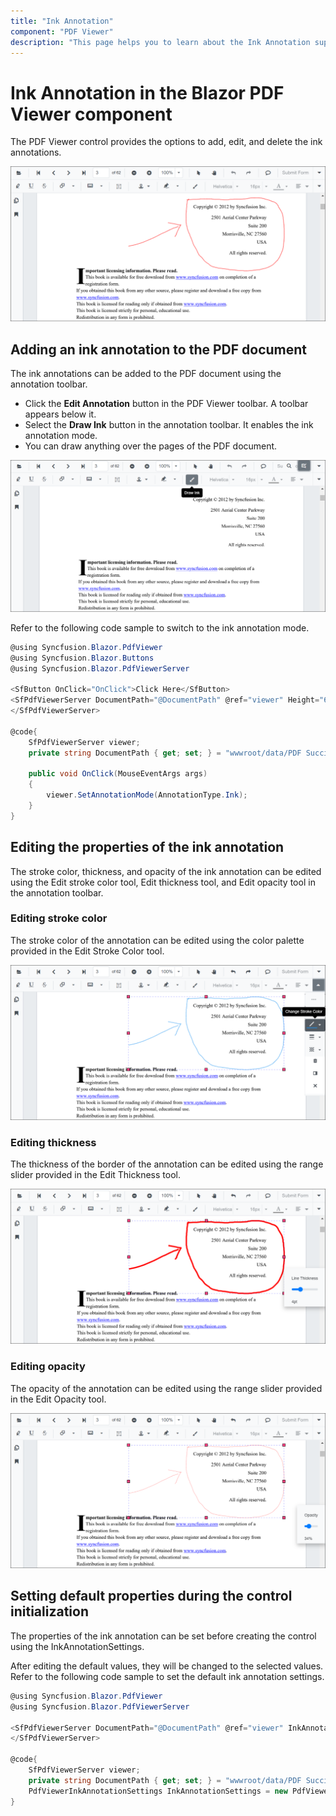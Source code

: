 ```yaml
---
title: "Ink Annotation"
component: "PDF Viewer"
description: "This page helps you to learn about the Ink Annotation support with a code example in the Syncfusion's Blazor PDF Viewer."
---
```


# Ink Annotation in the Blazor PDF Viewer component

The PDF Viewer control provides the options to add, edit, and delete the ink annotations.

![InkAnnotation](../../pdfviewer/images/ink_annotation.png)

## Adding an ink annotation to the PDF document

The ink annotations can be added to the PDF document using the annotation toolbar.

* Click the **Edit Annotation** button in the PDF Viewer toolbar. A toolbar appears below it.
* Select the **Draw Ink** button in the annotation toolbar. It enables the ink annotation mode.
* You can draw anything over the pages of the PDF document.

![InkTool](../../pdfviewer/images/ink_tool.png)

Refer to the following code sample to switch to the ink annotation mode.

```csharp
@using Syncfusion.Blazor.PdfViewer
@using Syncfusion.Blazor.Buttons
@using Syncfusion.Blazor.PdfViewerServer

<SfButton OnClick="OnClick">Click Here</SfButton>
<SfPdfViewerServer DocumentPath="@DocumentPath" @ref="viewer" Height="640px" Width="100%">
</SfPdfViewerServer>

@code{
    SfPdfViewerServer viewer;
    private string DocumentPath { get; set; } = "wwwroot/data/PDF Succinctly.pdf";

    public void OnClick(MouseEventArgs args)
    {
        viewer.SetAnnotationMode(AnnotationType.Ink);
    }
}
```

## Editing the properties of the ink annotation

The stroke color, thickness, and opacity of the ink annotation can be edited using the Edit stroke color tool, Edit thickness tool, and Edit opacity tool in the annotation toolbar.

### Editing stroke color

The stroke color of the annotation can be edited using the color palette provided in the Edit Stroke Color tool.

![InkStrokeColor](../../pdfviewer/images/ink_strokecolor.png)

### Editing thickness

The thickness of the border of the annotation can be edited using the range slider provided in the Edit Thickness tool.

![InkThickness](../../pdfviewer/images/ink_thickness.png)

### Editing opacity

The opacity of the annotation can be edited using the range slider provided in the Edit Opacity tool.

![InkOpacity](../../pdfviewer/images/ink_opacity.png)

## Setting default properties during the control initialization

The properties of the ink annotation can be set before creating the control using the InkAnnotationSettings.

After editing the default values, they will be changed to the selected values.
Refer to the following code sample to set the default ink annotation settings.

```csharp
@using Syncfusion.Blazor.PdfViewer
@using Syncfusion.Blazor.PdfViewerServer

<SfPdfViewerServer DocumentPath="@DocumentPath" @ref="viewer" InkAnnotationSettings="@InkAnnotationSettings">
</SfPdfViewerServer>

@code{
    SfPdfViewerServer viewer;
    private string DocumentPath { get; set; } = "wwwroot/data/PDF Succinctly.pdf";
    PdfViewerInkAnnotationSettings InkAnnotationSettings = new PdfViewerInkAnnotationSettings { Author="Syncfusion", StrokeColor="green", Thickness=3, Opacity=0.6 };
}
```